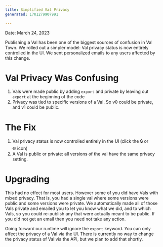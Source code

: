 ```yaml
---
title: Simplified Val Privacy
generated: 1701279907991

---
```


Date: March 24, 2023

Publishing a Val has been one of the biggest sources of confusion in Val Town. We rolled out a simpler model: Val privacy status is now entirely controlled in the UI. We sent personalized emails to any users affected by this change.

# Val Privacy Was Confusing

1. Vals were made public by adding `export` and private by leaving out `export` at the beginning of the code
2. Privacy was tied to specific versions of a Val. So v0 could be private, and v1 could be public.

# The Fix

1. Val privacy status is now controlled entirely in the UI (click the 🔒 or 🌐 icon)
2. A Val is public or private: all versions of the val have the same privacy setting.

# Upgrading

This had no effect for most users. However some of you did have Vals with mixed privacy. That is, you had a single val where some versions were public and some versions were private. We automatically made all of those Vals private and emailed you to let you know what we did, and to which Vals, so you could re-publish any that were actually meant to be public. If you did not get an email then you need not take any action.

Going forward our runtime will ignore the `export` keyword. You can only affect the privacy of a Val via the UI. There is currently no way to change the privacy status of Val via the API, but we plan to add that shortly.
